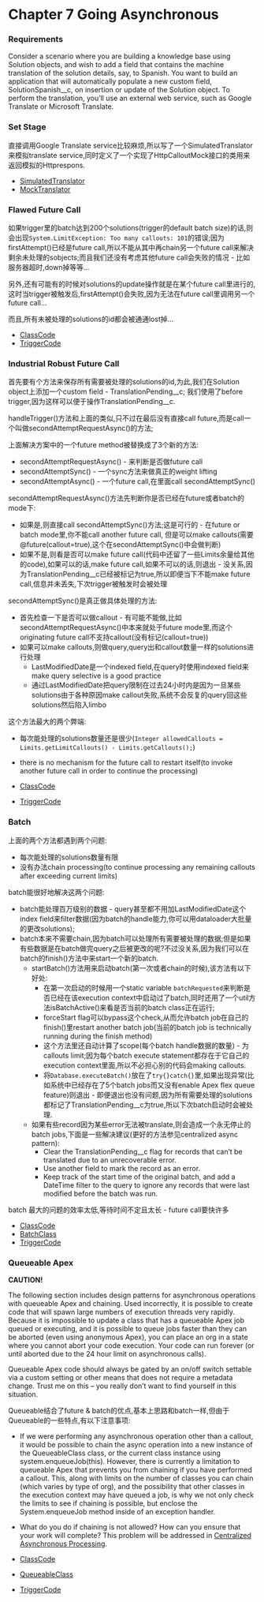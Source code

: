 # Chapter 7 Going Asynchronous

### Requirements
Consider a scenario where you are building a knowledge base using Solution objects, and wish to add a field that contains the machine translation of the solution details, say, to Spanish. You want to build an application that will automatically populate a new custom field, SolutionSpanish__c, on insertion or update of the Solution object. To perform the translation, you’ll use an external web service, such as Google Translate or Microsoft Translate.

### Set Stage
直接调用Google Translate service比较麻烦,所以写了一个SimulatedTranslator来模拟translate service,同时定义了一个实现了HttpCalloutMock接口的类用来返回模拟的Httprespons.
* [SimulatedTranslator](src/SimulatedTranslator.cls)
* [MockTranslator](src/MockTranslator.cls)

### Flawed Future Call
如果trigger里的batch达到200个solutions(trigger的default batch size)的话,则会出现`System.LimitException: Too many callouts: 101`的错误;因为firstAttempt()已经是future call,所以不能从其中再chain另一个future call来解决剩余未处理的sobjects;而且我们还没有考虑其他future call会失败的情况 - 比如服务器超时,down掉等等...

另外,还有可能有的时候对solutions的update操作就是在某个future call里进行的,这时当trigger被触发后,firstAttempt()会失败,因为无法在future call里调用另一个future call...

而且,所有未被处理的solutions的id都会被通通lost掉...

* [ClassCode](src/flawedfuturecall/ClassCode.cls)
* [TriggerCode](src/flawedfuturecall/TriggerCode.trigger)

### Industrial Robust Future Call

首先要有个方法来保存所有需要被处理的solutions的id,为此,我们在Solution object上添加一个custom field - TranslationPending__c; 我们使用了before trigger,因为这样可以便于操作TranslationPending__c.

handleTrigger()方法和上面的类似,只不过在最后没有直接call future,而是call一个叫做secondAttemptRequestAsync()的方法;

上面解决方案中的一个future method被替换成了3个新的方法:
  * secondAttemptRequestAsync() - 来判断是否做future call
  * secondAttemptSync() - 一个sync方法来做真正的weight lifting
  * secondAttemptAsync() - 一个future call,在里面call secondAttemptSync()

secondAttemptRequestAsync()方法先判断你是否已经在future或者batch的mode下:
  * 如果是,则直接call secondAttemptSync()方法;这是可行的 - 在future or batch mode里,你不能call another future call, 但是可以make callouts(需要@future(callout=true),这个在secondAttemptSync()中会做判断)
  * 如果不是,则看是否可以make future call(代码中还留了一些Limits余量给其他的code),如果可以的话,make future call,如果不可以的话,则退出 - 没关系,因为TranslationPending__c已经被标记为true,所以即便当下不能make future call,信息并未丢失,下次trigger被触发时会被处理

secondAttemptSync()是真正做具体处理的方法:
  * 首先检查一下是否可以做callout - 有可能不能做,比如secondAttemptRequestAsync()中本来就处于future mode里,而这个originating future call不支持callout(没有标记(callout=true))
  * 如果可以make callouts,则做query,query出和callout数量一样的solutions进行处理
    * LastModifiedDate是一个indexed field,在query时使用indexed field来make query selective is a good practice
    * 通过LastModifiedDate把query限制在过去24小时内是因为一旦某些solutions由于各种原因make callout失败,系统不会反复的query回这些solutions然后陷入limbo

这个方法最大的两个弊端:
  * 每次能处理的solutions数量还是很少(`Integer allowedCallouts = Limits.getLimitCallouts() - Limits.getCallouts();`)
  * there is no mechanism for the future call to restart itself(to invoke another future call in order to continue the processing)

* [ClassCode](src/industrialrobustfuturecall/ClassCode.cls)
* [TriggerCode](src/industrialrobustfuturecall/TriggerCode.trigger)

### Batch

上面的两个方法都遇到两个问题:
  * 每次能处理的solutions数量有限
  * 没有办法chain processing(to continue processing any remaining callouts after exceeding current limits)

batch能很好地解决这两个问题:
  * batch能处理百万级别的数据 - query甚至都不用加LastModifiedDate这个index field来filter数据(因为batch的handle能力,你可以用dataloader大批量的更改solutions);
  * batch本来不需要chain,因为batch可以处理所有需要被处理的数据;但是如果有些数据是在batch做完query之后被更改的呢?不过没关系,因为我们可以在batch的finish()方法中来start一个新的batch.
    * startBatch()方法用来启动batch(第一次或者chain的时候),该方法有以下好处:
      * 在第一次启动的时候用一个static variable `batchRequested`来判断是否已经在该execution context中启动过了batch,同时还用了一个util方法isBatchActive()来看是否当前的batch class正在运行;
      * forceStart flag可以bypass这个check,从而允许batch job在自己的finish()里restart another batch job(当前的batch job is technically running during the finish method)
      * 这个方法里还自动计算了scope(每个batch handle数据的数量) - 为callouts limit;因为每个batch execute statement都存在于它自己的execution context里面,所以不必担心别的代码会making callouts.
      * 将`Database.executeBatch()`放在了`try{}catch{}`里,如果出现异常(比如系统中已经存在了5个batch jobs而又没有enable Apex flex queue feature)则退出 - 即便退出也没有问题,因为所有需要处理的solutions都标记了TranslationPending__c为true,所以下次batch启动时会被处理.
    * 如果有些record因为某些error无法被translate,则会造成一个永无停止的batch jobs,下面是一些解决建议(更好的方法参见centralized async pattern):
      * Clear the TranslationPending__c flag for records that can’t be translated due to an unrecoverable error.
      * Use another field to mark the record as an error.
      * Keep track of the start time of the original batch, and add a DateTime filter to the query to ignore any records that were last modified before the batch was run.

batch 最大的问题的效率太低,等待时间不定且太长 - future call要快许多

* [ClassCode](src/batch/ClassCode.cls)
* [BatchClass](src/batch/BatchClass.cls)
* [TriggerCode](src/batch/TriggerCode.trigger)

### Queueable Apex

**CAUTION!**

The following section includes design patterns for asynchronous operations with queueable Apex and chaining. Used incorrectly, it is possible to create code that will spawn large numbers of execution threads very rapidly. Because it is impossible to update a class that has a queueable Apex job queued or executing, and it is possible to queue jobs faster than they can be aborted (even using anonymous Apex), you can place an org in a state where you cannot abort your code execution. Your code can run forever (or until aborted due to the 24 hour limit on asynchronous calls).

Queueable Apex code should always be gated by an on/off switch settable via a custom setting or other means that does not require a metadata change. Trust me on this – you really don’t want to find yourself in this situation.

Queueable结合了future & batch的优点,基本上思路和batch一样,但由于Queueable的一些特点,有以下注意事项:

  * If we were performing any asynchronous operation other than a callout, it would be possible to chain the async operation into a new instance of the QueueableClass class, or the current class instance using system.enqueueJob(this). However, there is currently a limitation to queueable Apex that prevents you from chaining if you have performed a callout. This, along with limits on the number of classes you can chain (which varies by type of org), and the possibility that other classes in the execution context may have queued a job, is why we not only check the limits to see if chaining is possible, but enclose the System.enqueueJob method inside of an exception handler.
  * What do you do if chaining is not allowed? How can you ensure that your work will complete? This problem will be addressed in [Centralized Asynchronous Processing](./CentralizedAsyncProcessing.md).


* [ClassCode](src/queueable/ClassCode.cls)
* [QueueableClass](src/queueable/QueueableClass.cls)
* [TriggerCode](src/queueable/TriggerCode.trigger)
